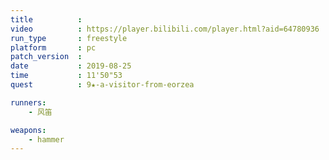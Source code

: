 ```yaml
---
title          :
video          : https://player.bilibili.com/player.html?aid=64780936
run_type       : freestyle
platform       : pc
patch_version  : 
date           : 2019-08-25
time           : 11'50"53
quest          : 9★-a-visitor-from-eorzea

runners:
    - 风笛

weapons:
    - hammer
---
```

